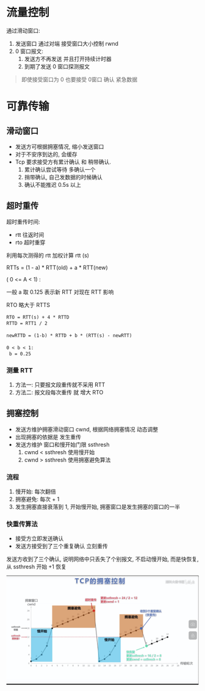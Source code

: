 # 流量控制

通过滑动窗口:

1. 发送窗口 通过对端 接受窗口大小控制  rwnd
2. 0 窗口报文:
    1. 发送方不再发送 并且打开持续计时器
    2. 到期了发送 0 窗口探测报文
> 即使接受窗口为 0  也要接受 0窗口 确认 紧急数据

# 可靠传输

## 滑动窗口

* 发送方可根据拥塞情况, 缩小发送窗口
* 对于不安序到达的, 会缓存
* Tcp 要求接受方有累计确认 和 稍带确认.
    1. 累计确认尝试等待 多确认一个
    2. 捎带确认, 自己发数据的时候确认
    3. 确认不能推迟 0.5s 以上

## 超时重传

超时重传时间: 

* rtt 往返时间
* rto 超时重穿

利用每次测得的 rtt 加权计算 rtt (s)

RTTs =  (1 - a) * RTT(old) + a * RTT(new)

( 0 <= A  < 1) :

一般 a 取 0.125 表示新 RTT 对现在 RTT 影响

RTO 略大于 RTTS

```
RTO = RTT(s) + 4 * RTTD
RTTD = RTT1 / 2

newRTTD = (1-b) * RTTD + b * (RTT(s) - newRTT)

0 < b < 1:
 b = 0.25
```

### 测量 RTT

1. 方法一: 只要报文段重传就不采用 RTT
2. 方法二: 报文段每次重传 就 增大 RTO

## 拥塞控制

* 发送方维护拥塞滑动窗口 cwnd, 根据网络拥塞情况 动态调整
* 出现拥塞的依据是 发生重传
* 发送方维护 窗口和慢开始门限 ssthresh 
    1. cwnd < ssthresh 使用慢开始
    2. cwnd > ssthresh 使用拥塞避免算法

### 流程

1. 慢开始: 每次翻倍
2. 拥塞避免: 每次 + 1
3. 发生拥塞直接衰落到 1, 开始慢开始, 拥塞窗口是发生拥塞的窗口的一半


### 快重传算法

* 接受方立即发送确认
* 发送方接受到了三个重复确认 立刻重传


发送方收到了三个确认, 说明网络中只丢失了个别报文, 不启动慢开始, 而是快恢复, 从 ssthresh 开始 +1 恢复

![例子](../assests/networking/02.png)








